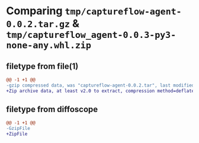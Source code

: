 # Comparing `tmp/captureflow-agent-0.0.2.tar.gz` & `tmp/captureflow_agent-0.0.3-py3-none-any.whl.zip`

## filetype from file(1)

```diff
@@ -1 +1 @@
-gzip compressed data, was "captureflow-agent-0.0.2.tar", last modified: Sat Mar 30 15:30:17 2024, max compression
+Zip archive data, at least v2.0 to extract, compression method=deflate
```

## filetype from diffoscope

```diff
@@ -1 +1 @@
-GzipFile
+ZipFile
```

